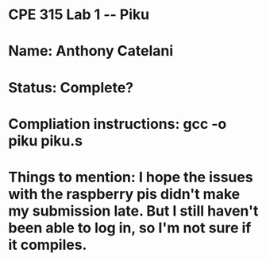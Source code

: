# CPE 315 Lab 1 -- Piku
# Name: Anthony Catelani
# Status: Complete?
# Compliation instructions: gcc -o piku piku.s
# Things to mention: I hope the issues with the raspberry pis didn't make my submission late. But I still haven't been able to log in, so I'm not sure if it compiles.
